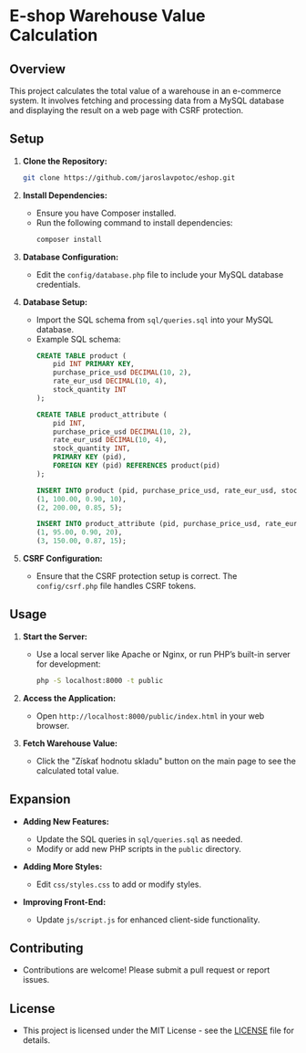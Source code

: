 # E-shop Warehouse Value Calculation

## Overview

This project calculates the total value of a warehouse in an e-commerce system. It involves fetching and processing data from a MySQL database and displaying the result on a web page with CSRF protection.

## Setup

1. **Clone the Repository:**
    ```bash
    git clone https://github.com/jaroslavpotoc/eshop.git
    ```

2. **Install Dependencies:**
    - Ensure you have Composer installed.
    - Run the following command to install dependencies:
      ```bash
      composer install
      ```

3. **Database Configuration:**
    - Edit the `config/database.php` file to include your MySQL database credentials.

4. **Database Setup:**
    - Import the SQL schema from `sql/queries.sql` into your MySQL database.
    - Example SQL schema:
      ```sql
      CREATE TABLE product (
          pid INT PRIMARY KEY,
          purchase_price_usd DECIMAL(10, 2),
          rate_eur_usd DECIMAL(10, 4),
          stock_quantity INT
      );

      CREATE TABLE product_attribute (
          pid INT,
          purchase_price_usd DECIMAL(10, 2),
          rate_eur_usd DECIMAL(10, 4),
          stock_quantity INT,
          PRIMARY KEY (pid),
          FOREIGN KEY (pid) REFERENCES product(pid)
      );

      INSERT INTO product (pid, purchase_price_usd, rate_eur_usd, stock_quantity) VALUES
      (1, 100.00, 0.90, 10),
      (2, 200.00, 0.85, 5);

      INSERT INTO product_attribute (pid, purchase_price_usd, rate_eur_usd, stock_quantity) VALUES
      (1, 95.00, 0.90, 20),
      (3, 150.00, 0.87, 15);
      ```

5. **CSRF Configuration:**
    - Ensure that the CSRF protection setup is correct. The `config/csrf.php` file handles CSRF tokens.

## Usage

1. **Start the Server:**
    - Use a local server like Apache or Nginx, or run PHP’s built-in server for development:
      ```bash
      php -S localhost:8000 -t public
      ```

2. **Access the Application:**
    - Open `http://localhost:8000/public/index.html` in your web browser.

3. **Fetch Warehouse Value:**
    - Click the "Získať hodnotu skladu" button on the main page to see the calculated total value.

## Expansion

- **Adding New Features:**
  - Update the SQL queries in `sql/queries.sql` as needed.
  - Modify or add new PHP scripts in the `public` directory.

- **Adding More Styles:**
  - Edit `css/styles.css` to add or modify styles.

- **Improving Front-End:**
  - Update `js/script.js` for enhanced client-side functionality.

## Contributing

- Contributions are welcome! Please submit a pull request or report issues.

## License

- This project is licensed under the MIT License - see the [LICENSE](LICENSE) file for details.
